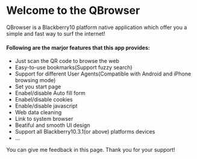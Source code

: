 Welcome to the QBrowser
===
QBrowser is a Blackberry10 platform native application which offer you a simple and fast way to surf the internet! 

#### Following are the marjor features that this app provides:
* Just scan the QR code to browse the web
* Easy-to-use bookmarks(Support fuzzy search)
* Support for different User Agents(Compatible with Android and iPhone browsing mode)
* Set you start page
* Enabel/disable Auto fill form
* Enabel/disable cookies 
* Enable/disable javascript
* Web data cleaning
* Link to system browser
* Beatiful and smooth UI design
* Support all Blackberry10.3.1(or above) platforms devices
* ...

You can give me feedback in this page.
Thank you for your support!